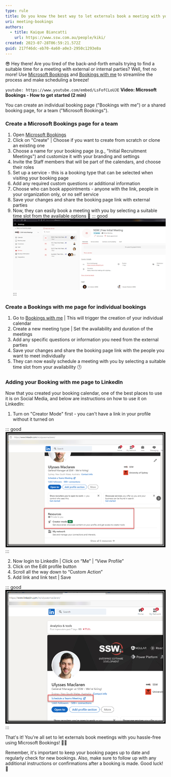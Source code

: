 ```yaml
---
type: rule
title: Do you know the best way to let externals book a meeting with you?
uri: meeting-bookings
authors:
  - title: Kaique Biancatti
    url: https://www.ssw.com.au/people/kiki/
created: 2023-07-28T06:59:21.572Z
guid: 217f46dc-eb70-4a60-a0e3-2950c1293e8a
---
```

😎 Hey there! Are you tired of the back-and-forth emails trying to find a suitable time for a meeting with external or internal parties? Well, fret no more! 
Use [Microsoft Bookings](https://www.microsoft.com/en-au/microsoft-365/business/scheduling-and-booking-app) and [Bookings with me](https://outlook.office.com/bookwithme/me) to streamline the process and make scheduling a breeze!

<!--endintro-->

`youtube: https://www.youtube.com/embed/LsFofCLoUJE`
**Video: Microsoft Bookings - How to get started (2 min)**

You can create an individual booking page ("Bookings with me") or a shared booking page, for a team ("Microsoft Bookings").

### Create a Microsoft Bookings page for a team

1. Open [Microsoft Bookings](https://www.microsoft.com/en-au/microsoft-365/business/scheduling-and-booking-app)
2. Click on "Create" | Choose if you want to create from scratch or clone an existing one
3. Choose a name for your booking page (e.g., "Initial Recruitment Meetings") and customize it with your branding and settings
4. Invite the Staff members that will be part of the calendars, and choose their roles
5. Set up a service - this is a booking type that can be selected when visiting your booking page
6. Add any required custom questions or additional information
7. Choose who can book appointments - anyone with the link, people in your organization only, or no self service
8. Save your changes and share the booking page link with external parties
9. Now, they can easily book a meeting with you by selecting a suitable time slot from the available options 📅
   ::: good
   ![Figure: Good example - Setting up a new Service in Microsoft Bookings](microsoftbookings.jpg)
   :::

### Create a Bookings with me page for individual bookings

1. Go to [Bookings with me](https://outlook.office.com/bookwithme/me) | This will trigger the creation of your individual calendar
2. Create a new meeting type | Set the availability and duration of the meetings
3. Add any specific questions or information you need from the external parties
4. Save your changes and share the booking page link with the people you want to meet individually
5. They can now easily schedule a meeting with you by selecting a suitable time slot from your availability 🕒

### Adding your Booking with me page to LinkedIn

Now that you created your booking calendar, one of the best places to use it is on Social Media, and below are instructions on how to use it on LinkedIn:

1. Turn on "Creator Mode" first - you can't have a link in your profile without it turned on

::: good
   ![Figure: Good example - Turn on Creator Mode in LinkedIn](creatormode.png)
:::

2. Now login to LinkedIn | Click on “Me” | “View Profile”
3. Click on the Edit profile button
4. Scroll all the way down to “Custom Action”
5. Add link and link text | Save

::: good
   ![Figure: Good example - A nice link in your LinkedIn profile for easy bookings](linkedinlink.png)
:::

That's it! You're all set to let externals book meetings with you hassle-free using Microsoft Bookings! 🎉✨

Remember, it's important to keep your booking pages up to date and regularly check for new bookings. Also, make sure to follow up with any additional instructions or confirmations after a booking is made. Good luck! 🤞
